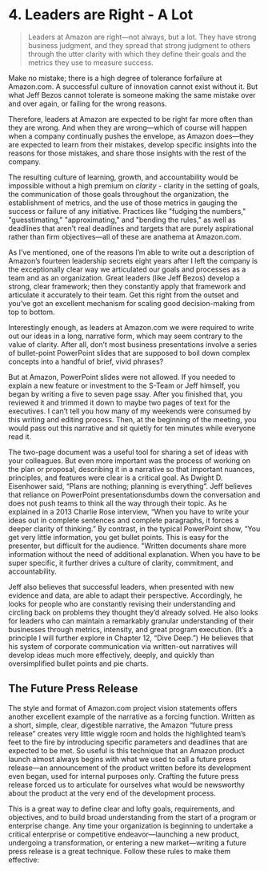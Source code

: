 # 4. Leaders are Right - A Lot

> Leaders at Amazon are right—not always, but a lot. They have strong business judgment, and they spread that strong judgment to others through the utter clarity with which they define their goals and the metrics they use to measure success.

Make no mistake; there is a high degree of tolerance forfailure at Amazon.com. A successful culture of innovation cannot exist without it. But what Jeff Bezos cannot tolerate is someone making the same mistake over and over again, or failing for the wrong reasons.

Therefore, leaders at Amazon are expected to be right far more often than they are wrong. And when they are wrong—which of course will happen when a company continually pushes the envelope, as Amazon does—they are expected to learn from their mistakes, develop specific insights into the reasons for those mistakes, and share those insights with the rest of the company.

The resulting culture of learning, growth, and accountability would be impossible without a high premium on *clarity* - clarity in the setting of goals, the communication of those goals throughout the organization, the establishment of metrics, and the use of those metrics in gauging the success or failure of any initiative. Practices like "fudging the numbers," "guesstimating," "approximating," and "bending the rules," as well as deadlines that aren't real deadlines and targets that are purely aspirational rather than firm objectives—all of these are anathema at Amazon.com.

As I’ve mentioned, one of the reasons I’m able to write out a description of Amazon’s fourteen leadership secrets eight years after I left the company is the exceptionally clear way we articulated our goals and processes as a team and as an organization. Great leaders (like Jeff Bezos) develop a strong, clear framework; then they constantly apply that framework and articulate it accurately to their team. Get this right from the outset and you’ve got an excellent mechanism for scaling good decision-making from top to bottom. 

Interestingly enough, as leaders at Amazon.com we were required to write out our ideas in a long, narrative form, which may seem contrary to the value of clarity. After all, don’t most business presentations involve a series of bullet-point PowerPoint slides that are supposed to boil down complex concepts into a handful of brief, vivid phrases?

But at Amazon, PowerPoint slides were not allowed. If you needed to explain a new feature or investment to the S-Team or Jeff himself, you began by writing a five to seven page ssay. After you finished that, you reviewed it and trimmed it down to maybe two pages of text for the executives. I can’t tell you how many of my weekends were consumed by this writing and editing process. Then, at the beginning of the meeting, you would pass out this narrative and sit quietly for ten minutes while everyone read it.

The two-page document was a useful tool for sharing a set of ideas with your colleagues. But even more important was the process of working on the plan or proposal, describing it in a narrative so that important nuances, principles, and features were clear is a critical goal. As Dwight D. Eisenhower said, “Plans are nothing; planning is everything”. Jeff believes that reliance on PowerPoint presentationsdumbs down the conversation and does not push teams to think all the way through their topic. As he explained in a 2013 Charlie Rose interview, “When you have to write your ideas out in complete sentences and complete paragraphs, it forces a deeper clarity of thinking.” By contrast, in the typical PowerPoint show, “You get very little information, you get bullet points. This is easy for the presenter, but difficult for the audience. "Written documents share more information without the need of additional explanation. When you have to be super specific, it further drives a culture of clarity, commitment, and accountability.

Jeff also believes that successful leaders, when presented with new evidence and data, are able to adapt their perspective. Accordingly, he looks for people who are constantly revising their understanding and circling back on problems they thought they’d already solved. He also looks for leaders who can maintain a remarkably granular understanding of their businesses through metrics, intensity, and great program execution. (It’s a principle I will further explore in Chapter 12, “Dive Deep.”) He believes that his system of corporate communication via written-out narratives will develop ideas much more effectively, deeply, and quickly than oversimplified bullet points and pie charts.



## The Future Press Release

The style and format of Amazon.com project vision statements offers another excellent example of the narrative as a forcing function. Written as a short, simple, clear, digestible narrative, the Amazon “future press release” creates very little wiggle room and holds the highlighted team’s feet to the fire by introducing specific parameters and deadlines that are expected to be met. So useful is this technique that an Amazon product launch almost always begins with what we used to call a future press release—an announcement of the product written before its development even began, used for internal purposes only. Crafting the future press release forced us to articulate for ourselves what would be newsworthy about the product at the very end of the development process.

This is a great way to define clear and lofty goals, requirements, and objectives, and to build broad understanding from the start of a program or enterprise change. Any time your organization is beginning to undertake a critical enterprise or competitive endeavor—launching a new product, undergoing a transformation, or entering a new market—writing a future press release is a great technique. Follow these rules to make them effective:

